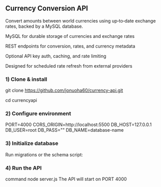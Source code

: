 ## Currency Conversion API
Convert amounts between world currencies using up‑to‑date exchange rates, backed by a MySQL database.


MySQL for durable storage of currencies and exchange rates

REST endpoints for conversion, rates, and currency metadata

Optional API key auth, caching, and rate limiting

Designed for scheduled rate refresh from external providers

### 1) Clone & install

git clone https://github.com/jonuoha60/currency-api.git

cd currencyapi

### 2) Configure environment
PORT=4000
CORS_ORIGIN=http://localhost:5500
DB_HOST=127.0.0.1
DB_USER=root
DB_PASS=""
DB_NAME=database-name

### 3) Initialize database
Run migrations or the schema script:

### 4) Run the API
command node server.js
The API will start on PORT 4000
